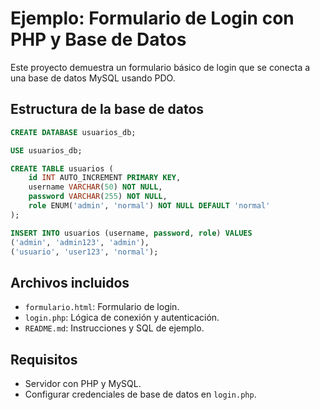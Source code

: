 # Ejemplo: Formulario de Login con PHP y Base de Datos

Este proyecto demuestra un formulario básico de login que se conecta a una base de datos MySQL usando PDO.

## Estructura de la base de datos

```sql
CREATE DATABASE usuarios_db;

USE usuarios_db;

CREATE TABLE usuarios (
    id INT AUTO_INCREMENT PRIMARY KEY,
    username VARCHAR(50) NOT NULL,
    password VARCHAR(255) NOT NULL,
    role ENUM('admin', 'normal') NOT NULL DEFAULT 'normal'
);

INSERT INTO usuarios (username, password, role) VALUES
('admin', 'admin123', 'admin'),
('usuario', 'user123', 'normal');
```

## Archivos incluidos

- `formulario.html`: Formulario de login.
- `login.php`: Lógica de conexión y autenticación.
- `README.md`: Instrucciones y SQL de ejemplo.

## Requisitos

- Servidor con PHP y MySQL.
- Configurar credenciales de base de datos en `login.php`.
